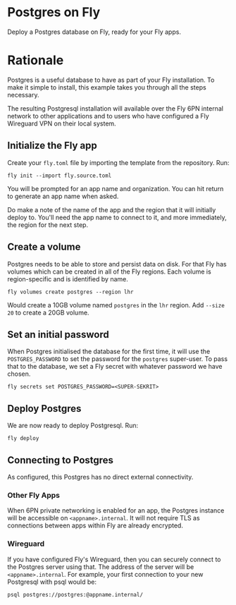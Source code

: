 # Postgres on Fly

Deploy a Postgres database on Fly, ready for your Fly apps.

<!---- cut here --->

# Rationale

Postgres is a useful database to have as part of your Fly installation. To make it simple to install, this example takes you through all the steps necessary. 

The resulting Postgresql installation will available over the Fly 6PN internal network to other applications and to users who have configured a Fly Wireguard VPN on their local system.

## Initialize the Fly app

Create your `fly.toml` file by importing the template from the repository. Run:

`fly init --import fly.source.toml`

You will be prompted for an app name and organization. You can hit return to generate an app name when asked.

Do make a note of the name of the app and the region that it will initially deploy to. You'll need the app name to connect to it, and more immediately, the region for the next step.

## Create a volume

Postgres needs to be able to store and persist data on disk. For that Fly has volumes which can be created in all of the Fly regions. Each volume is region-specific and is identified by name.

`fly volumes create postgres --region lhr`

Would create a 10GB volume named `postgres` in the `lhr` region. Add `--size 20` to create a 20GB volume.

## Set an initial password

When Postgres initialised the database for the first time, it will use the `POSTGRES_PASSWORD` to set the password for the `postgres` super-user. To pass that to the database, we set a Fly secret with whatever password we have chosen.

 `fly secrets set POSTGRES_PASSWORD=<SUPER-SEKRIT>`

## Deploy Postgres

We are now ready to deploy Postgresql. Run:

`fly deploy`

## Connecting to Postgres

As configured, this Postgres has no direct external connectivity.

### Other Fly Apps

When 6PN private networking is enabled for an app, the Postgres instance will be accessible on `<appname>.internal`. It will not require TLS as connections between apps within Fly are already encrypted.

### Wireguard

If you have configured Fly's Wireguard, then you can securely connect to the Postgres server using that. The address of the server will be `<appname>.internal`. For example, your first connection to your new Postgresql with psql would be:

`psql postgres://postgres:@appname.internal/`







